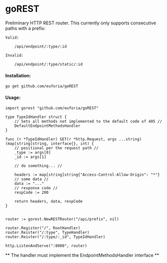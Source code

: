 goREST
======

Preliminary HTTP REST router.  This currently only supports consecutive paths with a prefix:

    Valid:

        /api/endpoint/:type/:id

    Invalid:

        /api/endpoint/:type/static/:id    

#### Installation:

    go get github.com/euforia/goREST

#### Usage:

    import gorest "github.com/euforia/goREST"

    type TypeIdHandler struct {
        // Sets all methods not implemented to the default code of 405 //
        DefaultEndpointMethodsHandler
    }

    func (r *TypeIdHandler) GET(r *http.Request, args ...string) (map[string]string, interface{}, int) {
        // positional per the request path //
        _type := args[0]
        _id := args[1]
        
        // do something... //
        
        headers := map[string]string{"Access-Control-Allow-Origin": "*"}
        // some data //
        data := "..."
        // response code //
        respCode := 200
        
        return headers, data, respCode
    }


    router := gorest.NewRESTRouter("/api/prefix", nil)

    router.Register("/", RootHandler)
    router.Reister("/:type", TypeHandler)
    router.Reister("/:type/:_id", TypeIdHandler)

    http.ListenAndServe(":8000", router)

** The handler must implement the EndpointMethodsHandler interface **